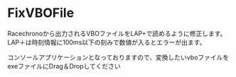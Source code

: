 # FixVBOFile
Racechronoから出力されるVBOファイルをLAP+で読めるように修正します。
LAP＋は時刻情報に100ms以下の刻みで数値が入るとエラーが出ます。

コンソールアプリケーションとなっておりますので、変換したいvboファイルをexeファイルにDrag＆Dropしてください
